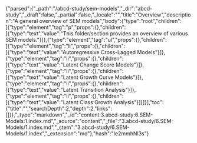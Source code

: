 {"parsed":{"_path":"/abcd-study/sem-models","_dir":"abcd-study","_draft":false,"_partial":false,"_locale":"","title":"Overview","description":"A general overview of SEM models","body":{"type":"root","children":[{"type":"element","tag":"p","props":{},"children":[{"type":"text","value":"This folder/section provides an overview of various SEM models."}]},{"type":"element","tag":"ul","props":{},"children":[{"type":"element","tag":"li","props":{},"children":[{"type":"text","value":"Autoregressive Cross-Lagged Models"}]},{"type":"element","tag":"li","props":{},"children":[{"type":"text","value":"Latent Change Score Models"}]},{"type":"element","tag":"li","props":{},"children":[{"type":"text","value":"Latent Growth Curve Models"}]},{"type":"element","tag":"li","props":{},"children":[{"type":"text","value":"Latent Transition Analysis"}]},{"type":"element","tag":"li","props":{},"children":[{"type":"text","value":"Latent Class Growth Analysis"}]}]}],"toc":{"title":"","searchDepth":2,"depth":2,"links":[]}},"_type":"markdown","_id":"content:3.abcd-study:6.SEM-Models:1.index.md","_source":"content","_file":"3.abcd-study/6.SEM-Models/1.index.md","_stem":"3.abcd-study/6.SEM-Models/1.index","_extension":"md"},"hash":"Ie2mmhNl3s"}